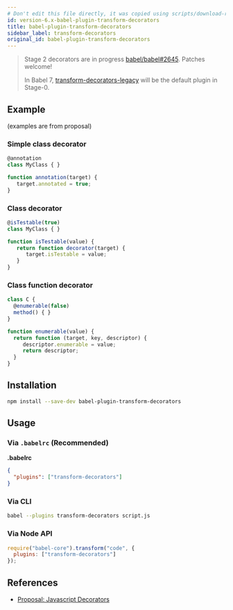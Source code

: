 ```yaml
---
# Don't edit this file directly, it was copied using scripts/download-readmes.js: 
id: version-6.x-babel-plugin-transform-decorators
title: babel-plugin-transform-decorators
sidebar_label: transform-decorators
original_id: babel-plugin-transform-decorators
---
```


> Stage 2 decorators are in progress [babel/babel#2645](https://github.com/babel/babel/issues/2645). Patches welcome!
> 
> In Babel 7, [transform-decorators-legacy](https://github.com/loganfsmyth/babel-plugin-transform-decorators-legacy) will be the default plugin in Stage-0.

## Example

(examples are from proposal)

### Simple class decorator

```js
@annotation
class MyClass { }

function annotation(target) {
   target.annotated = true;
}
```

### Class decorator

```js
@isTestable(true)
class MyClass { }

function isTestable(value) {
   return function decorator(target) {
      target.isTestable = value;
   }
}
```

### Class function decorator

```js
class C {
  @enumerable(false)
  method() { }
}

function enumerable(value) {
  return function (target, key, descriptor) {
     descriptor.enumerable = value;
     return descriptor;
  }
}
```

## Installation

```sh
npm install --save-dev babel-plugin-transform-decorators
```

## Usage

### Via `.babelrc` (Recommended)

**.babelrc**

```json
{
  "plugins": ["transform-decorators"]
}
```

### Via CLI

```sh
babel --plugins transform-decorators script.js
```

### Via Node API

```javascript
require("babel-core").transform("code", {
  plugins: ["transform-decorators"]
});
```

## References

* [Proposal: Javascript Decorators](https://github.com/wycats/javascript-decorators/blob/master/README.md)

